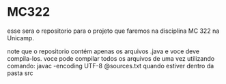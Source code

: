 # MC322

esse sera o repositorio para o projeto que faremos na disciplina MC 322 na Unicamp.

note que o repositorio contém apenas os arquivos .java e voce deve compila-los.
voce pode compilar todos os arquivos de uma vez utilizando comando: javac -encoding UTF-8 @sources.txt 
quando estiver dentro da pasta src


